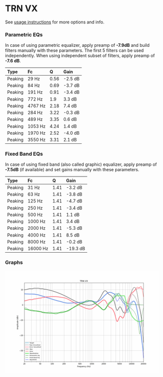 # TRN VX
See [usage instructions](https://github.com/jaakkopasanen/AutoEq#usage) for more options and info.

### Parametric EQs
In case of using parametric equalizer, apply preamp of **-7.9dB** and build filters manually
with these parameters. The first 5 filters can be used independently.
When using independent subset of filters, apply preamp of **-7.6 dB**.

| Type    | Fc      |    Q | Gain    |
|:--------|:--------|:-----|:--------|
| Peaking | 29 Hz   | 0.56 | -2.5 dB |
| Peaking | 84 Hz   | 0.69 | -3.7 dB |
| Peaking | 191 Hz  | 0.91 | -3.4 dB |
| Peaking | 772 Hz  | 1.9  | 3.3 dB  |
| Peaking | 4767 Hz | 2.18 | 7.4 dB  |
| Peaking | 284 Hz  | 3.22 | -0.3 dB |
| Peaking | 489 Hz  | 3.35 | 0.6 dB  |
| Peaking | 1053 Hz | 4.24 | 1.4 dB  |
| Peaking | 1970 Hz | 2.52 | -4.0 dB |
| Peaking | 3550 Hz | 3.31 | 2.1 dB  |

### Fixed Band EQs
In case of using fixed band (also called graphic) equalizer, apply preamp of **-7.5dB**
(if available) and set gains manually with these parameters.

| Type    | Fc       |    Q | Gain     |
|:--------|:---------|:-----|:---------|
| Peaking | 31 Hz    | 1.41 | -3.2 dB  |
| Peaking | 63 Hz    | 1.41 | -3.8 dB  |
| Peaking | 125 Hz   | 1.41 | -4.7 dB  |
| Peaking | 250 Hz   | 1.41 | -3.4 dB  |
| Peaking | 500 Hz   | 1.41 | 1.1 dB   |
| Peaking | 1000 Hz  | 1.41 | 3.4 dB   |
| Peaking | 2000 Hz  | 1.41 | -5.3 dB  |
| Peaking | 4000 Hz  | 1.41 | 8.5 dB   |
| Peaking | 8000 Hz  | 1.41 | -0.2 dB  |
| Peaking | 16000 Hz | 1.41 | -19.3 dB |

### Graphs
![](./TRN%20VX.png)